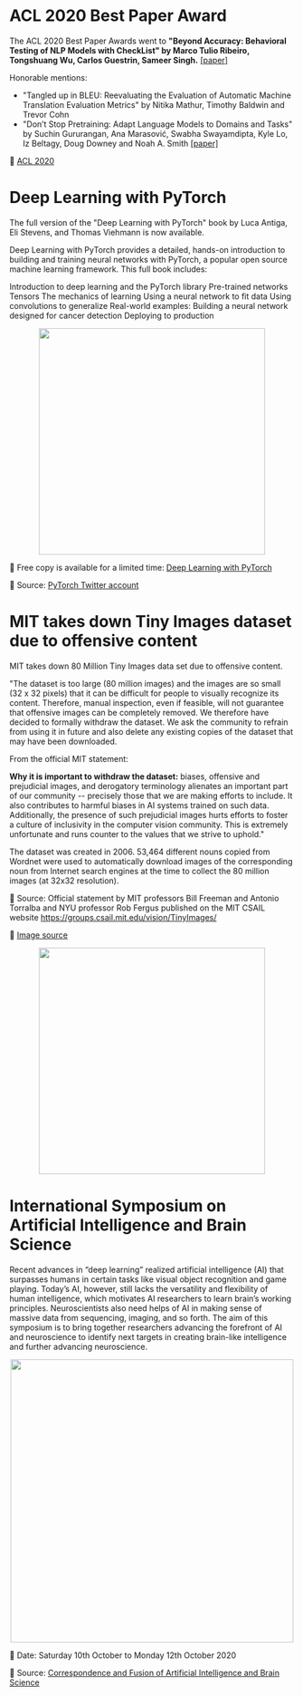 # ACL 2020 Best Paper Award

The ACL 2020 Best Paper Awards went to **"Beyond Accuracy: Behavioral Testing of NLP Models with CheckList" by Marco Tulio Ribeiro, Tongshuang Wu, Carlos Guestrin, Sameer Singh.** [[paper]](https://www.aclweb.org/anthology/2020.acl-main.442/)

Honorable mentions:

- "Tangled up in BLEU: Reevaluating the Evaluation of Automatic Machine Translation Evaluation Metrics" by Nitika Mathur, Timothy Baldwin and Trevor Cohn
- "Don’t Stop Pretraining: Adapt Language Models to Domains and Tasks" by Suchin Gururangan, Ana Marasović, Swabha Swayamdipta, Kyle Lo, Iz Beltagy, Doug Downey and Noah A. Smith [[paper]](https://arxiv.org/abs/2004.10964)

📌 [ACL 2020](https://www.aclweb.org/anthology/volumes/2020.acl-main/)

# Deep Learning with PyTorch
The full version of the "Deep Learning with PyTorch" book by Luca Antiga, Eli Stevens, and Thomas Viehmann is now available.

Deep Learning with PyTorch provides a detailed, hands-on introduction to building and training neural networks with PyTorch, a popular open source machine learning framework. This full book includes:

Introduction to deep learning and the PyTorch library
Pre-trained networks
Tensors
The mechanics of learning
Using a neural network to fit data
Using convolutions to generalize
Real-world examples: Building a neural network designed for cancer detection
Deploying to production

[<p align="center"><img src="https://github.com/Machine-Learning-Tokyo/AI-ML-Newsletter/blob/master/images/deep-learning-with-pytorch.png" width="400" /></p>](https://pytorch.org/deep-learning-with-pytorch)

📌 Free copy is available for a limited time: [Deep Learning with PyTorch](https://pytorch.org/deep-learning-with-pytorch)

📌 Source: [PyTorch Twitter account](https://twitter.com/PyTorch/status/1280180078966530053?s=20)


# MIT takes down Tiny Images dataset due to offensive content

MIT takes down 80 Million Tiny Images data set due to offensive content.

"The dataset is too large (80 million images) and the images are so small (32 x 32 pixels) that it can be difficult for people to visually recognize its content. Therefore, manual inspection, even if feasible, will not guarantee that offensive images can be completely removed. We therefore have decided to formally withdraw the dataset. We ask the community to refrain from using it in future and also delete any existing copies of the dataset that may have been downloaded. 

From the official MIT statement:

**Why it is important to withdraw the dataset:** biases, offensive and prejudicial images, and derogatory terminology alienates an important part of our community -- precisely those that we are making efforts to include. It also contributes to harmful biases in AI systems trained on such data. Additionally, the presence of such prejudicial images hurts efforts to foster a culture of inclusivity in the computer vision community. This is extremely unfortunate and runs counter to the values that we strive to uphold."

The dataset was created in 2006. 53,464 different nouns copied from Wordnet were used to automatically download images of the corresponding noun from Internet search engines at the time to collect the 80 million images (at 32x32 resolution).


📌 Source: Official statement by MIT professors Bill Freeman and Antonio Torralba and NYU professor Rob Fergus published on the MIT CSAIL website https://groups.csail.mit.edu/vision/TinyImages/

📌 [Image source](https://venturebeat.com/2020/07/01/mit-takes-down-80-million-tiny-images-data-set-due-to-racist-and-offensive-content/)

[<p align="center"><img src="https://github.com/Machine-Learning-Tokyo/AI-ML-Newsletter/blob/master/images/tinyimages.png" width="400" /></p>](https://venturebeat.com/2020/07/01/mit-takes-down-80-million-tiny-images-data-set-due-to-racist-and-offensive-content/)

# International Symposium on Artificial Intelligence and Brain Science

Recent advances in “deep learning” realized artificial intelligence (AI) that surpasses humans in certain tasks like visual object recognition and game playing. Today’s AI, however, still lacks the versatility and flexibility of human intelligence, which motivates AI researchers to learn brain’s working principles. Neuroscientists also need helps of AI in making sense of massive data from sequencing, imaging, and so forth. The aim of this symposium is to bring together researchers advancing the forefront of AI and neuroscience to identify next targets in creating brain-like intelligence and further advancing neuroscience.


[<p align="center"><img src="https://github.com/Machine-Learning-Tokyo/AI-ML-Newsletter/blob/master/images/ai_brain_symposium.jpg" width="500"/></p>](http://www.brain-ai.jp/symposium2020/)


📌 Date: Saturday 10th October to Monday 12th October 2020

📌 Source: [Correspondence and Fusion of Artificial Intelligence and Brain Science](http://www.brain-ai.jp/symposium2020/)

